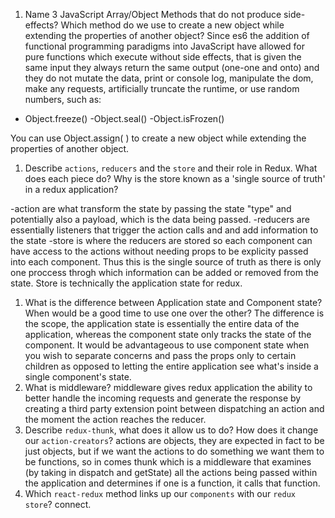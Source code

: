 1.  Name 3 JavaScript Array/Object Methods that do not produce side-effects? Which method do we use to create a new object while extending the properties of another object?
Since es6 the addition of functional programming paradigms into JavaScript have allowed for pure functions which execute without side effects, that is given the same input they always return the same output (one-one and onto) and they do not mutate the data, print or console log, manipulate the dom, make any requests, artificially truncate the runtime, or use random numbers, such as:
  - Object.freeze()
  -Object.seal()
  -Object.isFrozen()

  You can use Object.assign( ) to create a new object while extending the properties of another object.

1.  Describe `actions`, `reducers` and the `store` and their role in Redux. What does each piece do? Why is the store known as a 'single source of truth' in a redux application?

-action are what transform the  state by passing the state "type" and potentially also a payload, which is the data being passed.
-reducers are essentially listeners that trigger the action calls and and add information to the state
-store is where the reducers are stored so each component can have access to the actions without needing props to be explicity passed into each component. Thus this is the single source of truth as there is only one proccess throgh which information can be added or removed from the state. Store is technically the application state for redux.

1.  What is the difference between Application state and Component state? When would be a good time to use one over the other?
The difference is the scope, the application state is essentially the entire data of the application, whereas the component state only tracks the state of the component. It would be advantageous to use component state when you wish to separate concerns and pass the props only to certain children as opposed to letting the  entire application see what's inside a single component's state. 
1.  What is middleware?
middleware gives redux application the ability to better handle the incoming requests and generate the response by creating a third party extension point between dispatching an action and the moment the action reaches the reducer.
1.  Describe `redux-thunk`, what does it allow us to do? How does it change our `action-creators`?
actions are objects, they are expected in fact to be just objects, but if we want the actions to do something we want them to be functions, so in comes thunk which is a middleware that examines  (by taking in dispatch and getState) all the actions being passed within the application and determines if one is a function, it calls that function.
1.  Which `react-redux` method links up our `components` with our `redux store`?
connect.
